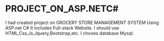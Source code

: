 # PROJECT_ON_ASP.NETC#
I had created project on GROCERY STORE MANAGEMENT SYSTEM Using ASP.net C#
It includes Full-stack Website.
I should use HTML,Css,Js,Jquery,Bootstrap,etc.
I chooes database Mysql.
